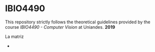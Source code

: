 # IBIO4490
This repository strictly follows the theoretical guidelines provided by the course *IBIO4490 - Computer Vision* at Uniandes. 
**2019**

La matriz

-

